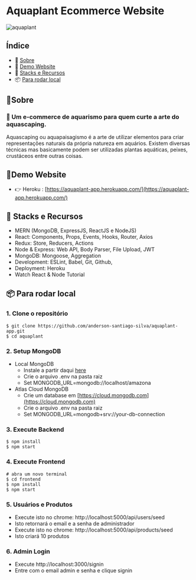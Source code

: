 # Aquaplant Ecommerce Website
![aquaplant](/template/images/amazona.jpg)

## Índice
- 🔖 [Sobre](#-sobre)
- 🚀 [Demo Website](#-demo-website)
- 🧰 [Stacks e Recursos](#-stacks-e-recursos)
- 📦 [Para rodar local](#-para-rodar-local)


## 🔖Sobre
### 🐠 Um e-commerce de aquarismo para quem curte a arte do aquascaping.
Aquascaping ou aquapaisagismo é a arte de utilizar elementos para criar representações naturais da própria natureza em aquários. Existem diversas técnicas mas basicamente podem ser utilizadas plantas aquáticas, peixes, crustáceos entre outras coisas.

## 🚀Demo Website

 - 👉 Heroku : [https://aquaplant-app.herokuapp.com/](https://aquaplant-app.herokuapp.com/)


## 🧰 Stacks e Recursos

- MERN (MongoDB, ExpressJS, ReactJS e NodeJS)
- React: Components, Props, Events, Hooks, Router, Axios
- Redux: Store, Reducers, Actions
- Node & Express: Web API, Body Parser, File Upload, JWT
- MongoDB: Mongoose, Aggregation
- Development: ESLint, Babel, Git, Github,
- Deployment: Heroku
- Watch React & Node Tutorial

## 📦 Para rodar local

### 1. Clone o repositório

```
$ git clone https://github.com/anderson-santiago-silva/aquaplant-app.git
$ cd aquaplant
```

### 2. Setup MongoDB

- Local MongoDB
  - Instale a partir daqui [here](https://www.mongodb.com/try/download/community)
  - Crie o arquivo .env na pasta raiz
  - Set MONGODB_URL=mongodb://localhost/amazona  
- Atlas Cloud MongoDB
  - Crie um database em [https://cloud.mongodb.com](https://cloud.mongodb.com)
  - Crie o arquivo .env na pasta raiz
  - Set MONGODB_URL=mongodb+srv://your-db-connection

### 3. Execute Backend

```
$ npm install
$ npm start
```

### 4. Execute Frontend

```
# abra um novo terminal
$ cd frontend
$ npm install
$ npm start
```

### 5. Usuários e Produtos

- Execute isto no chrome: http://localhost:5000/api/users/seed
- Isto retornará o email e a senha de administrador
- Execute isto no chrome: http://localhost:5000/api/products/seed
- Isto criará 10 produtos

### 6. Admin Login

- Execute http://localhost:3000/signin
- Entre com o email admin e senha e clique signin
